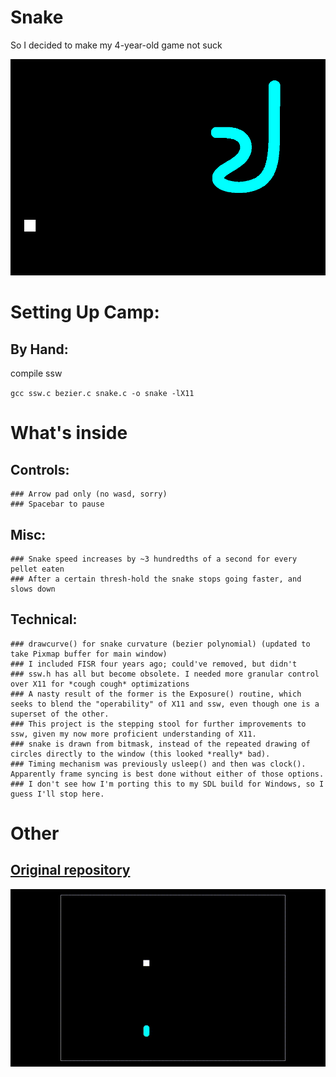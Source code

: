 # Snake
So I decided to make my 4-year-old game not suck

![](img/snek.png)
 
# Setting Up Camp:
  ## By Hand:
  compile ssw
  
  `gcc ssw.c bezier.c snake.c -o snake -lX11`

# What's inside
  ## Controls:
    ### Arrow pad only (no wasd, sorry)
    ### Spacebar to pause
  ## Misc:
    ### Snake speed increases by ~3 hundredths of a second for every pellet eaten
    ### After a certain thresh-hold the snake stops going faster, and slows down
  ## Technical:
    ### drawcurve() for snake curvature (bezier polynomial) (updated to take Pixmap buffer for main window)
    ### I included FISR four years ago; could've removed, but didn't 
    ### ssw.h has all but become obsolete. I needed more granular control over X11 for *cough cough* optimizations
    ### A nasty result of the former is the Exposure() routine, which seeks to blend the "operability" of X11 and ssw, even though one is a superset of the other.
    ### This project is the stepping stool for further improvements to ssw, given my now more proficient understanding of X11. 
    ### snake is drawn from bitmask, instead of the repeated drawing of circles directly to the window (this looked *really* bad).
    ### Timing mechanism was previously usleep() and then was clock(). Apparently frame syncing is best done without either of those options.
    ### I don't see how I'm porting this to my SDL build for Windows, so I guess I'll stop here.

# Other
  ## [Original repository](https://github.com/xleph/snake) 

![](img/snek.gif)
